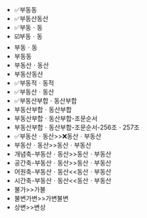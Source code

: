 - ✅부동동
- ✅부동산동산
- ✅부동ㆍ동
- ☑️부동ㆍ동
- 부동ㆍ동
- 부동동
- 부동산ㆍ동산
- 부동산동산
- ✅부동적ㆍ동적
- ✅부동산ㆍ동산
- ✅부동산부합ㆍ동산부합
- 부동산부합ㆍ동산부합
- 부동산부합ㆍ동산부합-조문순서
- 부동산부합ㆍ동산부합-조문순서-256조ㆍ257조
- ✅부동산ㆍ동산>>❌동산ㆍ부동산
- 부동산ㆍ동산>>동산ㆍ부동산
- 개념축-부동산ㆍ동산>>동산ㆍ부동산
- 공간축-부동산ㆍ동산>>동산ㆍ부동산
- 어원축-부동산ㆍ동산<<동산ㆍ부동산
- 시간축-부동산ㆍ동산<<동산ㆍ부동산
- 불가>>가불
- 불변가변>>가변불변
- 상변>>변상